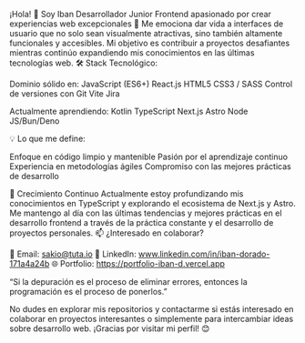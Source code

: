 ¡Hola! 👋 Soy Iban
Desarrollador Junior Frontend apasionado por crear experiencias web excepcionales 🚀
Me emociona dar vida a interfaces de usuario que no solo sean visualmente atractivas, sino también altamente funcionales y accesibles. Mi objetivo es contribuir a proyectos desafiantes mientras continúo expandiendo mis conocimientos en las últimas tecnologías web.
🛠️ Stack Tecnológico:

Dominio sólido en:
JavaScript (ES6+)
React.js
HTML5
CSS3 / SASS
Control de versiones con Git
Vite
Jira

Actualmente aprendiendo:
Kotlin
TypeScript
Next.js
Astro
Node JS/Bun/Deno

💡 Lo que me define:

Enfoque en código limpio y mantenible
Pasión por el aprendizaje continuo
Experiencia en metodologías ágiles
Compromiso con las mejores prácticas de desarrollo

🌱 Crecimiento Continuo
Actualmente estoy profundizando mis conocimientos en TypeScript y explorando el ecosistema de Next.js y Astro. Me mantengo al día con las últimas tendencias y mejores prácticas en el desarrollo frontend a través de la práctica constante y el desarrollo de proyectos personales.
📫 ¿Interesado en colaborar?

📧 Email: sakio@tuta.io
💼 LinkedIn: www.linkedin.com/in/iban-dorado-171a4a24b
🌐 Portfolio: https://portfolio-iban-d.vercel.app



“Si la depuración es el proceso de eliminar errores, entonces la programación es el proceso de ponerlos.”

No dudes en explorar mis repositorios y contactarme si estás interesado en colaborar en proyectos interesantes o simplemente para intercambiar ideas sobre desarrollo web.
¡Gracias por visitar mi perfil! 😊
